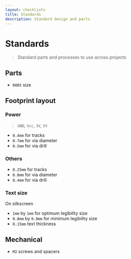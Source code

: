 ```yaml
---
layout: checklists
title: Standards
description: Standard design and parts
---
```


# Standards

> Standard parts and processes to use across projects

## Parts

- `0805` size

## Footprint layout

### Power

> `GND`, `Vcc`, `3V`, `5V`

- `0.4mm` for tracks
- `0.7mm` for via diameter
- `0.5mm` for via drill

### Others

- `0.25mm` for tracks
- `0.8mm` for via diameter
- `0.4mm` for via drill

### Text size

On silkscreen

- `1mm` by `1mm` for optimum legibility size
- `0.8mm` by `0.8mm` for minimum legibility size
- `0.15mm` text thickness

## Mechanical

- `M2` screws and spacers
